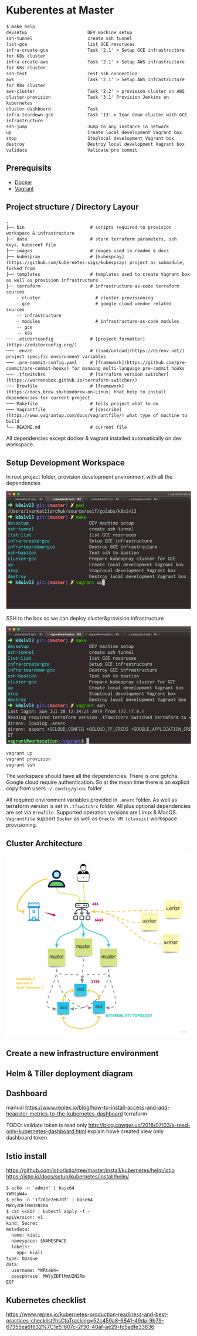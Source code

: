 # Kuberentes at Master

<!-- START makefile-doc -->
```
$ make help 
devsetup                       DEV machine setup
ssh-tunnel                     create ssh tunnel
list-gce                       list GCE resoruces
infra-create-gce               Task '2.1' > Setup GCE infrastructure for K8s cluster
infra-create-aws               Task '2.1' > Setup AWS infrastructure for K8s cluster
ssh-test                       Test ssh connection
aws                            Task '2.1' > Setup AWS infrastructure for K8s cluster
aws-cluster                    Task '2.2' > provision cluster on AWS
cluster-provision              Task '3.1' Provision Jenkins on kubernetes
cluster-dashboard              Task
infra-teardown-gce             Task '13' > Tear down cluster with GCE infrastructure
ssh-jump                       Jump to any instance in network
up                             Create local development Vagrant box
stop                           Stoplocal development Vagrant box
destroy                        Destroy local development Vagrant box
validate                       Validate pre commit 
```
<!-- END makefile-doc -->

## Prerequisits

- [Docker](https://www.docker.com/why-docker)
- [Vagrant](https://www.vagrantup.com/)

## Project structure / Directory Layour

	.
	├── bin                         # scripts required to provision workspace & infrastructure
	├── data                        # store terraform parameters, ssh keys, kubeconf file
	├── images                      # images used in readme & docs
	├── kubespray                   # [kubespray](https://github.com/kubernetes-sigs/kubespray) project as submodule, forked from
	├── templates                   # templates used to create Vagrant box as well as provision infrastructure
	├── terraform                   # infrastructure-as-code terraform sources
		- cluster                     # cluster provisioning
		- gce                         # google cloud vendor related sources
		-- infrastructure
		- modules                     # infrastructure-as-code modules
		-- gce
		-- k8s
	─── .etidortconfig              # [project formatter](https://editorconfig.org/)
	─── .envrc                      # (load/unload](https://direnv.net/) project specific environment variables
	─── .pre-commit-config.yaml     # [framework](https://github.com/pre-commit/pre-commit-hooks) for manaing multi-language pre-commit hooks
	─── .tfswitchrc                 # [terraform version switcher](https://warrensbox.github.io/terraform-switcher/)
	─── Brewfile                    # [framework](https://docs.brew.sh/Homebrew-on-Linux) that help to install dependencies for current project
	─── Makefile                    # tells project what to do
	─── Vagrantfile                 # [describe](https://www.vagrantup.com/docs/vagrantfile/) what type of machine to build
	└── README.md                   # current file

All dependencies except docker & vagrant installed automatically on dev workspace.

## Setup Development Workspace

In root project folder, provision development environment with all the dependencies

![alt start vagrant box](images/step0-creaete-disposabal-workspace.png)

SSH to the box so we can deploy cluster&provision infrastructure

![alt start vagrant box](images/ssh-to-vagrant-box.png)

```
vagrant up
vagrant provision
vagrant ssh
```

The workspace should have all the dependencies. There is one gotcha. Google cloud require authentication.
So at the mean time there is an explicit copy from users `~/.config/glcou` folder.

All required environment variables provided in `.envrc` folder. As well as terraform version is set in
`.tfswitchrc` folder. All plus optional dependencies are set via `Brewfile`. Supported operation versions are
Linux & MacOS. `Vagrantfile` support `Docker` as well as `Oracle VM (classic)` workspace provisioning.

## Cluster Architecture

![alt cluster architecture](images/cluster-architecture.jpg)


## Create a new infrastructure environment

## Helm & Tiller deployment diagram

## Dashboard

manual
https://www.replex.io/blog/how-to-install-access-and-add-heapster-metrics-to-the-kubernetes-dashboard
terraform

TODO: validate token is read only
http://blog.cowger.us/2018/07/03/a-read-only-kubernetes-dashboard.html
explain howe created view only dashboard token


## Istio install

https://github.com/istio/istio/tree/master/install/kubernetes/helm/istio
https://istio.io/docs/setup/kubernetes/install/helm/
```
$ echo -n 'admin' | base64
YWRtaW4=
$ echo -n '1f2d1e2e67df' | base64
MWYyZDFlMmU2N2Rm
$ cat <<EOF | kubectl apply -f -
apiVersion: v1
kind: Secret
metadata:
  name: kiali
  namespace: $NAMESPACE
  labels:
    app: kiali
type: Opaque
data:
  username: YWRtaW4=
  passphrase: MWYyZDFlMmU2N2Rm
EOF
```

## Kubernetes checklist
https://www.replex.io/kubernetes-production-readiness-and-best-practices-checklist?hsCtaTracking=52c459a8-6841-49da-9b79-67355ea6f632%7C1e51607c-2f30-40af-ae29-fd5adfe33636